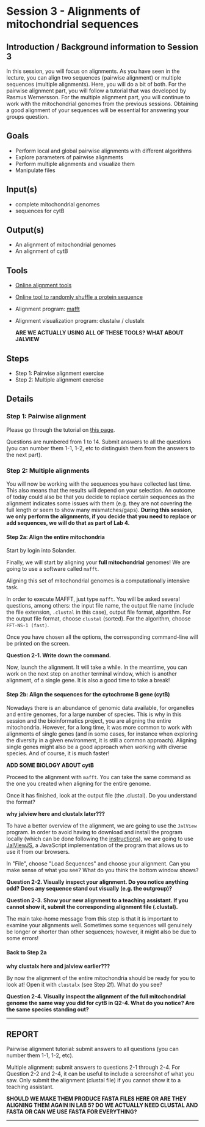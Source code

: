 # Session 3 - Alignments of mitochondrial sequences

## Introduction / Background information to Session 3

In this session, you will focus on alignments. As you have seen in the lecture, you can align two sequences (pairwise alignment) or multiple sequences (multiple alignments). Here, you will do a bit of both. For the pairwise alignment part, you will follow a tutorial that was developed by Rasmus Wernersson. For the multiple alignment part, you will continue to work with the mitochondrial genomes from the previous sessions. Obtaining a good alignment of your sequences will be essential for answering your groups question.

## Goals

  + Perform local and global pairwise alignments with different algorithms
  + Explore parameters of pairwise alignments
  + Perform multiple alignments and visualize them
  + Manipulate files

## Input(s)

  + complete mitochondrial genomes
  + sequences for cytB

## Output(s)

  + An alignment of mitochondrial genomes
  + An alignment of cytB

## Tools

  + [Online alignment tools](https://www.ebi.ac.uk/Tools/psa/)
  + [Online tool to randomly shuffle a protein sequence](http://www.bioinformatics.org/sms2/shuffle_protein.html)
  + Alignment program: [mafft](https://mafft.cbrc.jp/alignment/software/)
  + Alignment visualization program: clustalw / clustalx

    **ARE WE ACTUALLY USING ALL OF THESE TOOLS? WHAT ABOUT JALVIEW**

## Steps

  + Step 1: Pairwise alignment exercise
  + Step 2: Multiple alignment exercise

## Details

### Step 1: Pairwise alignment

Please go through the tutorial on [this page](https://teaching.healthtech.dtu.dk/22111/index.php/ExPairwiseAlignment).

Questions are numbered from 1 to 14. Submit answers to all the questions (you can number them 1-1, 1-2, etc to distinguish them from the answers to the next part).

### Step 2: Multiple alignments

You will now be working with the sequences you have collected last time. This also means that the results will depend on your selection. An outcome of today could also be that you decide to replace certain sequences as the alignment indicates some issues with them (e.g. they are not covering the full length or seem to show many mismatches/gaps). **During this session, we only perform the alignments, if you decide that you need to replace or add sequences, we will do that as part of Lab 4.**

#### Step 2a: Align the entire mitochondria

Start by login into Solander.

Finally, we will start by aligning your **full mitochondrial** genomes! We are going to use a software called `mafft`. 

Aligning this set of mitochondrial genomes is a computationally intensive task. 

In order to execute MAFFT, just type `mafft`. You will be asked several questions, among others: the input file name, the output file name (include the file extension, `.clustal` in this case), output file format, algorithm. For the output file format, choose `clustal` (sorted). For the algorithm, choose `FFT-NS-1 (fast)`.

Once you have chosen all the options, the corresponding command-line will be printed on the screen.

**Question 2-1. Write down the command.**

Now, launch the alignment. It will take a while. In the meantime, you can work on the next step on another terminal window, which is another alignment, of a single gene. It is also a good time to take a break!

#### Step 2b: Align the sequences for the cytochrome B gene (cytB)

Nowadays there is an abundance of genomic data available, for organelles and entire genomes, for a large number of species. This is why in this session and the bioinformatics project, you are aligning the entire mitochondria. However, for a long time, it was more common to work with alignments of single genes (and in some cases, for instance when exploring the diversity in a given environment, it is still a common approach). Aligning single genes might also be a good approach when working with diverse species. And of course, it is much faster!

**ADD SOME BIOLOGY ABOUT cytB**

Proceed to the alignment with `mafft`. You can take the same command as the one you created when aligning for the entire genome.

Once it has finished, look at the output file (the .clustal). Do you understand the format?

**why jalview here and clustalx later???**

To have a better overview of the alignment, we are going to use the `JalView` program. In order to avoid having to download and install the program locally (which can be done following the [instructions](https://www.jalview.org/download/)), we are going to use [JalViewJS](https://www.jalview.org/jalview-js/JalviewJS/), a JavaScript implementation of the program that allows us to use it from our browsers. 

In "File", choose "Load Sequences" and choose your alignment. Can you make sense of what you see? What do you think the bottom window shows?

**Question 2-2. Visually inspect your alignment. Do you notice anything odd? Does any sequence stand out visually (e.g. the outgroup)?**


**Question 2-3. Show your new alignment to a teaching assistant. If you cannot show it, submit the corresponding alignment file (.clustal).**

The main take-home message from this step is that it is important to examine your alignments well. Sometimes some sequences will genuinely be longer or shorter than other sequences; however, it might also be due to some errors!

#### Back to Step 2a

**why clustalx here and jalview earlier???**


By now the alignment of the entire mitochondria should be ready for you to look at! Open it with `clustalx` (see Step 2f). What do you see?

**Question 2-4. Visually inspect the alignment of the full mitochondrial genome the same way you did for cytB in Q2-4. What do you notice? Are the same species standing out?**

---
## REPORT

Pairwise alignment tutorial: submit answers to all questions (you can number them 1-1, 1-2, etc).

Multiple alignment: submit answers to questions 2-1 through 2-4. For Question 2-2 and 2-4, it can be useful to include a screenshot of what you saw. Only submit the alignment (clustal file) if you cannot show it to a teaching assistant.

**SHOULD WE MAKE THEM PRODUCE FASTA FILES HERE OR ARE THEY ALIGNING THEM AGAIN IN LAB 5? DO WE ACTUALLY NEED CLUSTAL AND FASTA OR CAN WE USE FASTA FOR EVERYTHING?**

---
